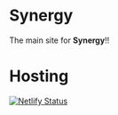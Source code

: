 # Synergy
The main site for **Synergy**!!<br>
# Hosting
[![Netlify Status](https://api.netlify.com/api/v1/badges/a7ba8794-f631-4a18-bdc7-d2d2f3e09d93/deploy-status)](https://app.netlify.com/sites/comingsoonsynergy/deploys)
